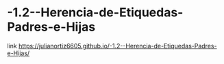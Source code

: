 # -1.2--Herencia-de-Etiquedas-Padres-e-Hijas

link https://julianortiz6605.github.io/-1.2--Herencia-de-Etiquedas-Padres-e-Hijas/
